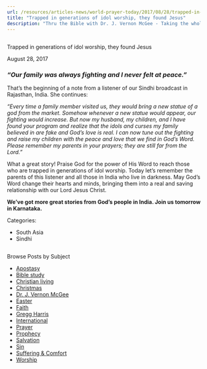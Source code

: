 ```yaml
---
url: /resources/articles-news/world-prayer-today/2017/08/28/trapped-in-generations-of-idol-worship-they-found-jesus
title: "Trapped in generations of idol worship, they found Jesus"
description: "Thru the Bible with Dr. J. Vernon McGee - Taking the whole Word to the whole world"
---
```







## 
 Trapped in generations of idol worship, they found Jesus


August 28, 2017
![]()




### *“Our family was always fighting and I never felt at peace.”*


That’s the beginning of a note from a listener of our Sindhi broadcast in Rajasthan, India. She continues:


*“Every time a family member visited us, they would bring a new statue of a god from the market. Somehow whenever a new statue would appear, our fighting would increase. But now my husband, my children, and I have found your program and realize that the idols and curses my family believed in are fake and God’s love is real. I can now tune out the fighting and raise my children with the peace and love that we find in God’s Word. Please remember my parents in your prayers; they are still far from the Lord.”*


What a great story! Praise God for the power of His Word to reach those who are trapped in generations of idol worship. Today let’s remember the parents of this listener and all those in India who live in darkness. May God’s Word change their hearts and minds, bringing them into a real and saving relationship with our Lord Jesus Christ.


**We’ve got more great stories from God’s people in India. Join us tomorrow in Karnataka.**

Categories: 


* South Asia
* Sindhi









## 
 Browse Posts by Subject


* [Apostasy](/resources/articles-news/-in-tags/tags/Apostasy)
* [Bible study](/resources/articles-news/-in-tags/tags/Bible-study)
* [Christian living](/resources/articles-news/-in-tags/tags/Christian-living)
* [Christmas](/resources/articles-news/-in-tags/tags/Christmas)
* [Dr. J. Vernon McGee](/resources/articles-news/-in-tags/tags/Dr-J-Vernon-McGee)
* [Easter](/resources/articles-news/-in-tags/tags/easter)
* [Faith](/resources/articles-news/-in-tags/tags/Faith)
* [Gregg Harris](/resources/articles-news/-in-tags/tags/Gregg-Harris)
* [International](/resources/articles-news/-in-tags/tags/International)
* [Prayer](/resources/articles-news/-in-tags/tags/prayer)
* [Prophecy](/resources/articles-news/-in-tags/tags/Prophecy)
* [Salvation](/resources/articles-news/-in-tags/tags/Salvation)
* [Sin](/resources/articles-news/-in-tags/tags/sin)
* [Suffering & Comfort](/resources/articles-news/-in-tags/tags/Suffering-Comfort)
* [Worship](/resources/articles-news/-in-tags/tags/worship)






